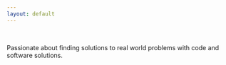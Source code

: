 ```yaml
---
layout: default
---
```


<br/>

Passionate about finding solutions to real world problems with code and software
solutions.
